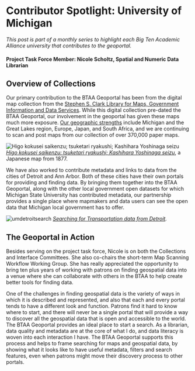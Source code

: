 # Contributor Spotlight: University of Michigan
_This post is part of a monthly series to highlight each Big Ten Academic Alliance university that contributes to the geoportal._

#### Project Task Force Member: Nicole Scholtz, Spatial and Numeric Data Librarian

## Overview of Collections
Our primary contribution to the BTAA Geoportal has been from the digital map collection from the [Stephen S. Clark Library for Maps, Government Information and Data Services](https://www.lib.umich.edu/clark-library). While this digital collection pre-dated the BTAA Geoportal, our involvement in the geoportal has given these maps much more exposure. [Our geographic strengths](https://www.lib.umich.edu/clark-library/collections/maps-atlases) include Michigan and the Great Lakes region, Europe, Japan, and South Africa, and we are continuing to scan and post maps from our collection of over 370,000 paper maps.

![Higo kokusei saikenzu; tsuketari ryakushi; Kashihara Yoshinaga seizu](https://geo.btaa.org/uploads/solr_document_sidecar/image/5476/71996d69-780a-4086-a202-877aef21c2b720180822-63532-rn6w3v.jpeg)
_[Higo kokusei saikenzu: tsuketari ryakushi; Kashihara Yoshinaga seizu](https://geo.btaa.org/catalog/71996d69-780a-4086-a202-877aef21c2b7)_, a Japanese map from 1877.

We have also worked to contribute metadata and links to data from the cities of Detroit and Ann Arbor. Both of these cities have their own portals for providing and finding data. By bringing them together into the BTAA Geoportal, along with the other local government open datasets for which Michigan State University has contributed metadata, our partnership provides a single place where mapmakers and data users can see the open data that Michigan local government has to offer.

![umdetroitsearch](https://user-images.githubusercontent.com/2367677/51923756-3b256200-23b1-11e9-8840-ac4cefb46556.png)
_[Searching for Transportation data from Detroit](https://geodev.btaa.org/?f%5Bdc_publisher_sm%5D%5B%5D=City+of+Detroit%2C+Michigan&f%5Bdc_subject_sm%5D%5B%5D=Transportation&f%5Bdct_provenance_s%5D%5B%5D=Michigan&f3=title&op3=AND&q3=&range%5Bsolr_year_i%5D%5Bbegin%5D=&range%5Bsolr_year_i%5D%5Bend%5D=&search_field=advanced&sort=score+desc%2C+dc_title_sort+asc&view=split)._

## The Geoportal in Action

Besides serving on the project task force, Nicole is on both the Collections and Interface Committees. She also co-chairs the short-term Map Scanning Workflow Working Group. She has really appreciated the opportunity to bring ten plus years of working with patrons on finding geospatial data into a venue where she can collaborate with others in the BTAA to help create better tools for finding data.

One of the challenges in finding geospatial data is the variety of ways in which it is described and represented, and also that each and every portal tends to have a different look and function. Patrons find it hard to know where to start, and there will never be a single portal that will provide a way to discover all the geospatial data that is open and accessible to the world. The BTAA Geoportal provides an ideal place to start a search. As a librarian, data quality and metadata are at the core of what I do, and data literacy is woven into each interaction I have. The BTAA Geoportal supports this process and helps to frame searching for maps and geospatial data, by showing what it looks like to have useful metadata, filters and search features, even when patrons might move their discovery process to other portals.
